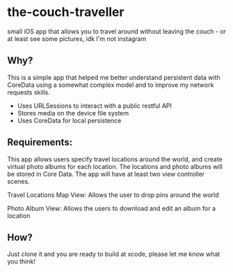 the-couch-traveller
===================

small iOS app that allows you to travel around without leaving the couch - or at least see some pictures, idk I'm not instagram

Why?
------

This is a simple app that helped me better understand persistent data with CoreData using a somewhat complex model and to improve my network requests skills.

* Uses URLSessions to interact with a public restful API
* Stores media on the device file system
* Uses CoreData for local persistence

Requirements:
------------

This app allows users specify travel locations around the world, and create virtual photo albums for each location. 
The locations and photo albums will be stored in Core Data.
The app will have at least two view controller scenes.

Travel Locations Map View: Allows the user to drop pins around the world

Photo Album View: Allows the users to download and edit an album for a location

How?
----

Just clone it and you are ready to build at xcode, please let me know what you think!


